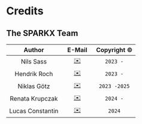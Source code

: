 Credits
=======

The SPARKX Team
---------------

Author  |  &ensp;E-Mail&ensp; | Copyright © 
:----:  |  :----: | :---------: |
Nils Sass | [✉️](mailto:nsass@itp.uni-frankfurt.de) | `2023 -` |
Hendrik Roch | [✉️](mailto:hroch@wayne.edu) | `2023 -` |
Niklas Götz | [✉️](mailto:goetz@itp.uni-frankfurt.de) | `2023 -2025` |
Renata Krupczak | [✉️](mailto:rkrupczak@physik.uni-bielefeld.de) | `2024 -` |
Lucas Constantin | [✉️](mailto:constantin@itp.uni-frankfurt.de) | `2024` |
